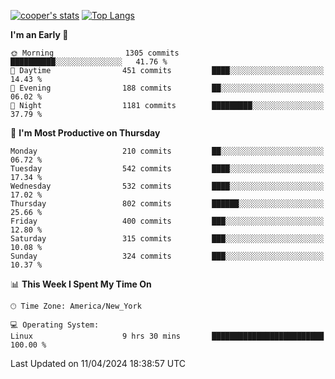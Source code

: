 [![cooper's stats](https://github-readme-stats-l2ak-km2n59e3j-coopjzs-projects.vercel.app/api?username=coopjz&count_private=true)](https://github.com/coopjz/github-readme-stats)
[![Top Langs](https://github-readme-stats-l2ak-km2n59e3j-coopjzs-projects.vercel.app/api/top-langs/?username=coopjz&count_private=true&langs_count=8&layout=compact&&hide=C)](https://github.com/coopjz/github-readme-stats)
<!--START_SECTION:waka-->
**I'm an Early 🐤** 

```text
🌞 Morning                1305 commits        ██████████░░░░░░░░░░░░░░░   41.76 % 
🌆 Daytime                451 commits         ████░░░░░░░░░░░░░░░░░░░░░   14.43 % 
🌃 Evening                188 commits         ██░░░░░░░░░░░░░░░░░░░░░░░   06.02 % 
🌙 Night                  1181 commits        █████████░░░░░░░░░░░░░░░░   37.79 % 
```
📅 **I'm Most Productive on Thursday** 

```text
Monday                   210 commits         ██░░░░░░░░░░░░░░░░░░░░░░░   06.72 % 
Tuesday                  542 commits         ████░░░░░░░░░░░░░░░░░░░░░   17.34 % 
Wednesday                532 commits         ████░░░░░░░░░░░░░░░░░░░░░   17.02 % 
Thursday                 802 commits         ██████░░░░░░░░░░░░░░░░░░░   25.66 % 
Friday                   400 commits         ███░░░░░░░░░░░░░░░░░░░░░░   12.80 % 
Saturday                 315 commits         ███░░░░░░░░░░░░░░░░░░░░░░   10.08 % 
Sunday                   324 commits         ███░░░░░░░░░░░░░░░░░░░░░░   10.37 % 
```


📊 **This Week I Spent My Time On** 

```text
🕑︎ Time Zone: America/New_York

💻 Operating System: 
Linux                    9 hrs 30 mins       █████████████████████████   100.00 % 
```


 Last Updated on 11/04/2024 18:38:57 UTC
<!--END_SECTION:waka-->
